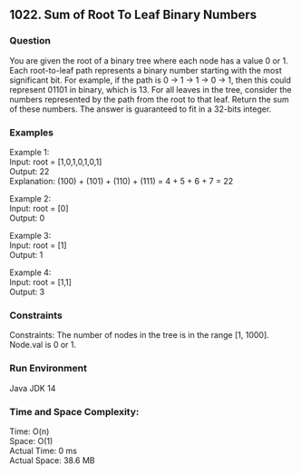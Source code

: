 ## 1022. Sum of Root To Leaf Binary Numbers

### Question
You are given the root of a binary tree where each node has a value 0 or 1. Each root-to-leaf path represents a binary number starting with the most significant bit. For example, if the path is 0 -> 1 -> 1 -> 0 -> 1, then this could represent 01101 in binary, which is 13. For all leaves in the tree, consider the numbers represented by the path from the root to that leaf. Return the sum of these numbers. The answer is guaranteed to fit in a 32-bits integer.

### Examples
Example 1:  
Input: root = [1,0,1,0,1,0,1]  
Output: 22  
Explanation: (100) + (101) + (110) + (111) = 4 + 5 + 6 + 7 = 22

Example 2:  
Input: root = [0]  
Output: 0

Example 3:  
Input: root = [1]  
Output: 1

Example 4:  
Input: root = [1,1]  
Output: 3

### Constraints
Constraints:
The number of nodes in the tree is in the range [1, 1000].  
Node.val is 0 or 1.

### Run Environment
Java JDK 14

### Time and Space Complexity:
Time: O(n)  
Space: O(1)  
Actual Time: 0 ms  
Actual Space: 38.6 MB